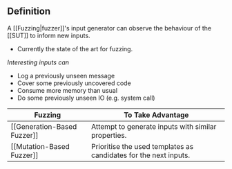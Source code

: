 ## Definition
A [[Fuzzing|fuzzer]]'s input generator can observe the behaviour of the [[SUT]] to inform new inputs.
- Currently the state of the art for fuzzing.

*Interesting inputs can*
- Log a previously unseen message
- Cover some previously uncovered code
- Consume more memory than usual
- Do some previously unseen IO (e.g. system call)

| Fuzzing | To Take Advantage |
| ---- | ---- |
| [[Generation-Based Fuzzer]] | Attempt to generate inputs with similar properties. |
| [[Mutation-Based Fuzzer]] | Prioritise the used templates as candidates for the next inputs. |
